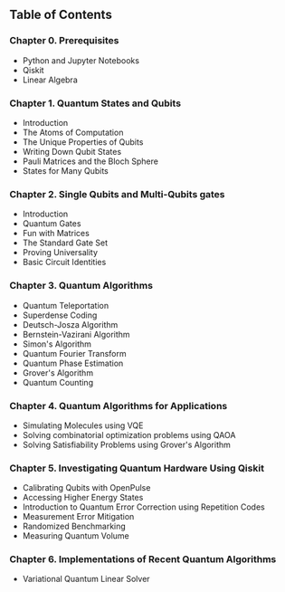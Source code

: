 ## Table of Contents
### Chapter 0. Prerequisites
- Python and Jupyter Notebooks
- Qiskit
- Linear Algebra
### Chapter 1. Quantum States and Qubits
- Introduction
- The Atoms of Computation
- The Unique Properties of Qubits
- Writing Down Qubit States
- Pauli Matrices and the Bloch Sphere
- States for Many Qubits
### Chapter 2. Single Qubits and Multi-Qubits gates
- Introduction
- Quantum Gates
- Fun with Matrices
- The Standard Gate Set
- Proving Universality
- Basic Circuit Identities
### Chapter 3. Quantum Algorithms
- Quantum Teleportation
- Superdense Coding
- Deutsch-Josza Algorithm
- Bernstein-Vazirani Algorithm
- Simon's Algorithm
- Quantum Fourier Transform
- Quantum Phase Estimation
- Grover's Algorithm
- Quantum Counting
### Chapter 4. Quantum Algorithms for Applications
- Simulating Molecules using VQE
- Solving combinatorial optimization problems using QAOA
- Solving Satisfiability Problems using Grover's Algorithm
### Chapter 5. Investigating Quantum Hardware Using Qiskit
- Calibrating Qubits with OpenPulse
- Accessing Higher Energy States
- Introduction to Quantum Error Correction using Repetition Codes
- Measurement Error Mitigation
- Randomized Benchmarking
- Measuring Quantum Volume
### Chapter 6. Implementations of Recent Quantum Algorithms
- Variational Quantum Linear Solver
